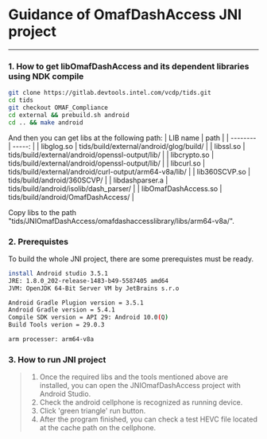# Guidance of OmafDashAccess JNI project

------

### 1. How to get libOmafDashAccess and its dependent libraries using NDK compile
```bash
git clone https://gitlab.devtools.intel.com/vcdp/tids.git
cd tids
git checkout OMAF_Compliance
cd external && prebuild.sh android
cd .. && make android
```
And then you can get libs at the following path:
| LIB name        | path   |
| --------   | -----:  |
| libglog.so     | tids/build/external/android/glog/build/ |
| libssl.so        | tids/build/external/android/openssl-output/lib/ |
| libcrypto.so        | tids/build/external/android/openssl-output/lib/ |
| libcurl.so        | tids/build/external/android/curl-output/arm64-v8a/lib/ |
| lib360SCVP.so        | tids/build/android/360SCVP/ |
| libdashparser.a  | tids/build/android/isolib/dash_parser/ |
| libOmafDashAccess.so | tids/build/android/OmafDashAccess/ |

Copy libs to the path "tids/JNIOmafDashAccess/omafdashaccesslibrary/libs/arm64-v8a/".
### 2. Prerequistes
To build the whole JNI project, there are some prerequistes must be ready.
```bash
install Android studio 3.5.1
JRE: 1.8.0_202-release-1483-b49-5587405 amd64
JVM: OpenJDK 64-Bit Server VM by JetBrains s.r.o

Android Gradle Plugion version = 3.5.1
Android Gradle version = 5.4.1
Compile SDK version = API 29: Android 10.0(Q)
Build Tools verion = 29.0.3

arm processer: arm64-v8a
```

### 3. How to run JNI project

> 1. Once the required libs and the tools mentioned above are installed, you can open the JNIOmafDashAccess project with Android Studio.
> 2. Check the android cellphone is recognized as running device.
> 3. Click 'green triangle' run button.
> 4. After the program finished, you can check a test HEVC file located at the cache path on the cellphone.

